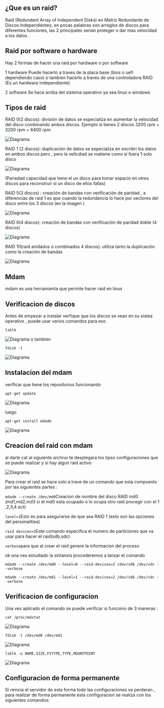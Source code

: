 
## ¿Que es un raid?
Raid (Redundant Array of Independent Disks) en Matriz Redundante de Discos Independientes, en pocas palabras son arreglos de discos para diferentes funciones,
las 2 principales serian proteger o dar mas velocidad a los datos .

## Raid por software o hardware
Hay 2 formas de hacer una raid por hardware o por software

1 hardware 
Puede hacerlo a traves de la placa base (bios o uefi dependiendo caso) o tambien hacerlo a traves de una controladora RAID (Es un hardware independiente)

2 software
Se hace arriba del sistema operativo ya sea linux o windows 

## Tipos de raid

RAID 0(2 discos): división de datos se especializa en aumentar la velocidad del disco combinando ambos discos. Ejemplo si tienes 2 discos 3200 rpm + 3200 rpm = 6400 rpm 
 
![Diagrama](https://github.com/Andherson333333/Linux/blob/main/raid-con-mdam/imagenes/raid-0.JPG)

RAID 1 (2 discos): duplicación de datos se especializa en escribri los datos en ambos discos pero , pero la velicdiad se matiene como si fuera 1 solo disco

![Diagrama](https://github.com/Andherson333333/Linux/blob/main/raid-con-mdam/imagenes/radi-1.JPG)

(Pariedad capacidad que tiene el un disco para tomar espacio en otros discos para reconstruir si un disco de ellos fallas)

RAID 5(3 discos) : creación de bandas con verificación de paridad , a diferencias de raid 1 es que cuando la redundancia lo hace por sectores del disco entre los 3 discos (en la imagen )

![Diagrama](https://github.com/Andherson333333/Linux/blob/main/raid-con-mdam/imagenes/raid-5.JPG)

RAID 6(4 discos): creación de bandas con verificación de paridad doble (4 discos)

![Diagrama](https://github.com/Andherson333333/Linux/blob/main/raid-con-mdam/imagenes/raid-6.JPG)

RAID 10(raid anidados o combinados 4 discos): utiliza tanto la duplicación como la creación de bandas

![Diagrama](https://github.com/Andherson333333/Linux/blob/main/raid-con-mdam/imagenes/raid-10.JPG)


## Mdam 
mdam es una herramienta que permite hacer raid en linux 

## Verificacion de discos
Antes de empezar a instalar verfique que los discos se vean en su sistea operativo , puede usar varios comandos para eso

```
lsblk
```
![Diagrama](https://github.com/Andherson333333/Linux/blob/main/raid-con-mdam/imagenes/lsblk.JPG)
o tambien 

```
fdisk -l
```
![Diagrama](https://github.com/Andherson333333/Linux/blob/main/raid-con-mdam/imagenes/fdisk-l.JPG)

## Instalacion del mdam

verificar que tiene los repositorios funcionando 

```
apt-get update
```
![Diagrama](https://github.com/Andherson333333/Linux/blob/main/raid-con-mdam/imagenes/apt-get-update.JPG)

luego 

```
apt-get install mdadm
```
![Diagrama](https://github.com/Andherson333333/Linux/blob/main/raid-con-mdam/imagenes/apt-get-install-mdam.JPG)

## Creacion del raid con mdam

al darle cat al siguiente archivo te desplegara los tipso configuraciones que se puede realizar y si hay algun raid activo

![Diagrama](https://github.com/Andherson333333/Linux/blob/main/raid-con-mdam/imagenes/cat-mdstat-1.JPG)

Para crear el raid se hace solo a trave de un comando que esta compuesto por las siguientes partes :

`mdadm --create /dev/md0`Creacion de nombre del disco RAID md0 (md1,md2,md3 si el md0 esta ocupado o lo ocupa otro raid procegir con el 1 ,2,3,4 ect)

`level=1`Esto es para asegurarse de que sea RAID 1 (esto son las opciones del personalities)

`raid devices=2`Este comando especifica el numero de particiones que va usar para hacer el raid(sdb,sdc)

`verbose`para que al crear el raid genere la informacion del proceso

ok una ves estudiado la sintanxis procederemos a lanzar el comando

```
mdadm --create /dev/md0 --level=0 --raid-devices=2 /dev/sdb /dev/sdc --verbose
```
```
mdadm --create /dev/md1 --level=1 --raid-devices=2 /dev/sdb /dev/sdc --verbose
```

## Verificacion de configuracion

Una ves aplicado el comando se puede verificar si funciono de 3 maneras :

```
cat /proc/mdstat
```
![Diagrama](https://github.com/Andherson333333/Linux/blob/main/raid-con-mdam/imagenes/verificaicon-1.JPG)
```
fdisk -l /dev/md0 /dev/md1
```
![Diagrama](https://github.com/Andherson333333/Linux/blob/main/raid-con-mdam/imagenes/cat-mdstat-2.JPG)
```
lsblk -o NAME,SIZE,FSTYPE,TYPE,MOUNTPOINT
```
![Diagrama](https://github.com/Andherson333333/Linux/blob/main/raid-con-mdam/imagenes/verificacion-3.JPG)


## Configuracion de forma permanente

Si reincia el servidor de esta forma todo las configuraciones se perderan , para realizar de forma permanente esta configuracion se realiza con los siguientes comandos:






